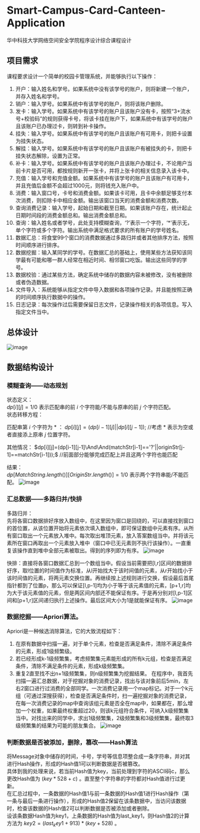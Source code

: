 # Smart-Campus-Card-Canteen-Application
华中科技大学网络空间安全学院程序设计综合课程设计
## 项目需求
课程要求设计一个简单的校园卡管理系统，并能够执行以下操作：
1. 开户：输入姓名和学号。如果系统中没有该学号的账户，则将新建一个账户，并存入姓名和学号。
2. 销户：输入学号。如果系统中有该学号的账户，则将该账户删除。
3. 发卡：输入学号。如果系统中有该学号的账户且该账户没有卡，按照“3+流水号+校验码”的规则获得卡号，将该卡挂在账户下，如果系统中有该学号的账户且该账户已办理过卡，则转到补卡操作。
4. 挂失：输入学号。如果系统中有该学号的账户且该账户有可用卡，则把卡设置为挂失状态。
5. 解挂：输入学号。如果系统中有该学号的账户且该账户有被挂失的卡，则把卡挂失状态解除，设置为正常。
6. 补卡：输入学号。如果系统中有该学号的账户且该账户办理过卡，不论用户当前卡片是否可用，都按规则新开一张卡，并将上张卡的相关信息录入该卡中。
7. 充值：输入学号和充值金额。如果系统中有该学号的账户且该账户有可用卡，并且充值后金额不会超过1000元，则将钱充入账户中。
8. 消费：输入窗口号，卡号和消费金额。如果该卡可用，且卡中余额足够支付本次消费，则扣除卡中相应金额。输出该窗口当天的消费金额和消费次数。
9. 查询消费记录：输入学号，起始日期和截至日期。如果该账户存在，统计起止日期时间段的消费金额总和。输出消费金额总和。
10. 查询：输入姓名或者学号，此处支持模糊查询，‘?’表示一个字符，‘*’表示无，单个字符或多个字符。输出系统中满足格式要求的所有账户的学号姓名。
11. 数据汇总：将食堂99个窗口的消费数据通过多路归并或者其他排序方法，按照时间顺序进行排序。
12. 数据挖掘：输入某同学的学号。在数据汇总的基础上，使用某些方法获知该同学最有可能和哪一群人经常在相近时间、相邻窗口吃饭。输出这些同学的学号。
13. 数据校验：通过某些方法，确定系统中储存的数据内容未被修改，没有被删除或者伪造数据。
14. 文件导入：系统能够从指定文件中导入数据和各项操作记录。并且能按照正确的时间顺序执行数据中的操作。
15. 日志记录：每次操作过后需要保留日志文件，记录操作相关的各项信息。写入指定文件当中。

## 总体设计
![image](https://user-images.githubusercontent.com/77919385/223385973-3ae1e8c8-4e39-4459-b97b-cfd62cf007db.png)

## 数据结构设计
### 模糊查询——动态规划
状态定义：  
$dp[i][j]=1/0$ 表示匹配串的前 $i$ 个字符能/不能与原串的前 $j$ 个字符匹配。  
状态转移方程：  

匹配串第 $i$ 个字符为 $\ast$ ： $dp[i][j]=(dp[i-1][j]||dp[i][j-1]);$ //考虑 $\ast$ 表示为空或者直接添上原串 $j$ 位置字符。  

其他情况： $dp[i][j]=(dp[i-1][j-1]\And\And(matchStr[i-1]=='?'||originStr[j-1]==matchStr[i-1]));$ //前面部分能够完成匹配上并且这两个字符也能匹配

结果：  
$dp[MatchString.length()][OriginStr.length()]=1/0$ 表示两个字符串能/不能匹配。
![image](https://user-images.githubusercontent.com/77919385/223390024-9605292a-e103-4b84-a674-991b2c65e2f1.png)

### 汇总数据——多路归并/快排
多路归并：  
先将各窗口数据排好序放入数组中，在这里因为窗口是回绕的，可以直接找到窗口的首位置，从该位置开始将元素依次填入数组中，即可保证数组中元素有序。从所有窗口取出一个元素放入堆中。每次取出堆顶元素，放入答案数组当中。并将该元素所在窗口再取出一个元素放入堆中（窗口中已无元素则不执行该操作）。一直重复该操作直到堆中全部元素被取出。得到的序列即为有序。
![image](https://user-images.githubusercontent.com/77919385/223390477-966ed09e-827c-420c-ac51-d3ee21c44fa4.png)

快排：直接将各窗口数据汇总到一个数组当中。假设当前需要把[l,r]区间的数据排好序，取l位置的时间值作为标准，从l开始找大于该时间值的元素，从r开始找小于该时间值的元素，将两元素交换位置。再继续按上述规则进行交换，假设最后首尾指针都到了位置p，那么可以保证[l,p-1]均为小于等于该元素值的元素，[p+1,r]均为大于该元素值的元素，但是两区间内部还不能保证有序。于是再分别对[l,p-1]区间和[p+1,r]区间递归执行上述操作。最后区间大小为1是就能保证有序。
 ![image](https://user-images.githubusercontent.com/77919385/223390525-35cf22d0-b7a6-4dbc-a380-8842ebcf420f.png)

### 数据挖掘——Apriori算法。
Apriori是一种候选消除算法，它的大致流程如下：
1.	在原有数据中扫描一遍，对于单个元素，检查是否满足条件，清除不满足条件的元素，形成1级频繁级。
2.	若已经形成k-1级频繁集，考虑频繁集元素能形成的所有k元组，检查是否满足条件，清除不满足条件的元素，形成k级频繁集。
3.	重复2直至找不出n+1级频繁集，则n级频繁集为挖掘结果。
在程序中，我首先扫描一遍汇总数据，对于挖掘对象的消费记录，找出与该对象前后5min，左右2窗口进行过消费的全部同学。一次消费记录用一个map标记。对于一个k元组（可通过深搜获得），检查是否满足条件时，扫一遍挖掘对象的消费记录，在每一次消费记录的map中查询该组元素是否全在map中，如果都在，那么增加一个权重，如果最终权重超过20，则该k元组符合条件，可纳入k级频繁集当中。对找出来的同学中，求出1级频繁集，2级频繁集和3级频繁集，最终取3级频繁集的结果为可能的朋友集合。
![image](https://user-images.githubusercontent.com/77919385/223390673-17585b61-2bca-4ee9-a1d1-d2b813c58ca1.png)

### 判断数据是否被添加，删除，篡改——Hash算法
将Message对象中储存的时间，卡号，学号等信息项整合成一条字符串，并对其进行Hash操作，形成的Hash值1可以判断数据是否被篡改。  
具体到我的处理来说，若当前Hash值为key，当前处理到字符的ASCII码c，那么更改Hash值为 $(key*528+c)%998244353$ 。直至整个字符串的字符都对Hash值进行过更新。  
在汇总过程中，一条数据的Hash值1与前一条数据的Hash值1进行Hash操作（第一条与最后一条进行操作），形成的Hash值2保留在该条数据中，当访问该数据时，检查该数据的Hash值2可以判断数据是否被添加或者删除。  
设该条数据Hash值为key1，上条数据的Hash值为last_key1，则Hash值2的计算方法为 $key2=(last_key1+913)*(key+528)%998244353$ 。


